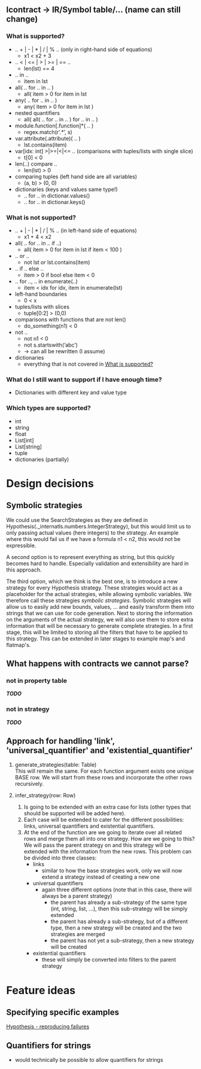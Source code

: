 ##  Icontract -> IR/Symbol table/... (name can still change)

### What is supported?
* .. + | - | * | / | % .. (only in right-hand side of equations)
    * x1 < x2 + 3
* .. < | <= | > | >= | == ..
    * len(lst) == 4
* .. in ..
    * item in lst
* all( .. for .. in .. )
    * all( item > 0 for item in lst
* any( .. for .. in .. )
    * any( item > 0 for item in lst )
* nested quantifiers
    * all( all( .. for .. in .. ) for .. in .. )
* module.function[.function]*( .. )
    * regex.match(r’.*’, s)
* var.attribute(.attribute)( .. )
    * lst.contains(item)
* var[idx: int] >|>=|<|<= .. (comparisons with tuples/lists with single slice)
    * t[0] < 0
* len(..) compare ..
    * len(lst) > 0
* comparing tuples (left hand side are all variables)
    * (a, b) > (0, 0)
* dictionaries (keys and values same type!)
    * .. for .. in dictionar.values()
    * .. for .. in dictionar.keys()
### What is not supported?
* .. + | - | * | / | % .. (in left-hand side of equations)
    * x1 + 4 < x2
* all( .. for .. in .. if ..)
    * all( item > 0 for item in lst if item < 100 )
* .. or ..
    * not lst or lst.contains(item)
* .. if .. else ..
    * item > 0 if bool else item < 0
* .. for .., .. in enumerate(..)
    * item < idx for idx, item in enumerate(lst)
* left-hand boundaries
    * 0 < x
* tuples/lists with slices
    * tuple[0:2] > (0,0)
* comparisons with functions that are not len()
    * do_something(n1) < 0
* not ..
    * not n1 < 0
    * not s.startswith(‘abc’)
    * -> can all be rewritten (I assume)
* dictionaries
    * everything that is not covered in [What is supported?](#what-is-supported)
### What do I still want to support if I have enough time?
* Dictionaries with different key and value type
### Which types are supported?
* int
* string
* float
* List[int]
* List[string]
* tuple
* dictionaries (partially)


# Design decisions

## Symbolic strategies

We could use the SearchStrategies as they are defined in Hypothesis(._internatls.numbers.IntegerStrategy),
but this would limit us to only passing actual values (here integers) to the strategy.
An example where this would fail us if we have a formula n1 < n2, this would not be expressible.

A second option is to represent everything as string, but this quickly becomes hard to handle.
Especially validation and extensibility are hard in this approach.

The third option, which we think is the best one, is to introduce a new strategy for every Hypothesis strategy.
These strategies would act as a placeholder for the actual strategies, while allowing symbolic variables.
We therefore call these strategies *symbolic strategies*.
Symbolic strategies will allow us to easily add new bounds, values, ... and easily transform them into strings
that we can use for code generation.
Next to storing the information on the arguments of the actual strategy,
we will also use them to store extra information that will be necessary to generate complete strategies.
In a first stage, this will be limited to storing all the filters that have to be applied to this strategy.
This can be extended in later stages to example map's and flatmap's.

## What happens with contracts we cannot parse?

### not in property table
***TODO***

### not in strategy
***TODO***

## Approach for handling 'link', 'universal_quantifier' and 'existential_quantifier'

1. generate_strategies(table: Table)  
This will remain the same. For each function argument exists one unique BASE row.
We will start from these rows and incorporate the other rows recursively.

2. infer_strategy(row: Row)
    1. Is going to be extended with an extra case for lists (other types that should be supported will be added here).
    2. Each case will be extended to cater for the different possibilities: links, universal quantifiers and existential quantifiers.
    3. At the end of the function are we going to iterate over all related rows and merge them all into one strategy.
    How are we going to this? We will pass the parent strategy on and this strategy will be extended with the information from the new rows.
    This problem can be divided into three classes:
        * links
            * similar to how the base strategies work, only we will now extend a strategy instead of creating a new one
        * universal quantifiers
            * again three different options (note that in this case, there will always be a parent strategy)
                * the parent has already a sub-strategy of the same type (int, string, list, ...), then this sub-strategy will be simply extended
                * the parent has already a sub-strategy, but of a different type, then a new strategy will be created and the two strategies are merged
                * the parent has not yet a sub-strategy, then a new strategy will be created 
        * existential quantifiers 
            * these will simply be converted into filters to the parent strategy


# Feature ideas

## Specifying specific examples
[Hypothesis - reproducing failures](https://hypothesis.readthedocs.io/en/latest/reproducing.html)

## Quantifiers for strings
* would technically be possible to allow quantifiers for strings


